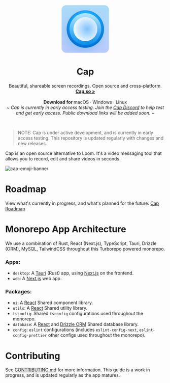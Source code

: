 <p align="center">
  <p align="center">
   <img width="150" height="150" src="/app-icon.png" alt="Logo">
  </p>
	<h1 align="center"><b>Cap</b></h1>
	<p align="center">
		Beautiful, shareable screen recordings. Open source and cross-platform.
    <br />
    <a href="https://cap.so"><strong>Cap.so »</strong></a>
    <br />
    <br />
    <b>Download for </b>
		macOS ·
		Windows ·
		Linux
    <br />
    <i>~ Cap is currently in early access testing. Join the <a href="https://discord.gg/y8gdQ3WRN3">Cap Discord</a> to help test and get early access. Public download links will be added soon. ~</i>
  </p>
</p>
<br/>

> NOTE: Cap is under active development, and is currently in early access testing. This repository is updated regularly with changes and new releases.

Cap is an open source alternative to Loom. It's a video messaging tool that allows you to record, edit and share videos in seconds.

![cap-emoji-banner](https://github.com/CapSoftware/cap/assets/33632126/85425396-ad31-463b-b209-7c4bdf7e2e4f)


# Roadmap

View what's currently in progress, and what's planned for the future: [Cap Roadmap](https://capso.notion.site/7aac740edeee49b5a23be901a7cb734e)

# Monorepo App Architecture

We use a combination of Rust, React (Next.js), TypeScript, Tauri, Drizzle (ORM), MySQL, TailwindCSS throughout this Turborepo powered monorepo.

### Apps:

- `desktop`: A [Tauri](https://tauri.app) (Rust) app, using [Next.js](https://nextjs.org) on the frontend.
- `web`: A [Next.js](https://nextjs.org) web app.

### Packages:

- `ui`: A [React](https://reactjs.org) Shared component library.
- `utils`: A [React](https://reactjs.org) Shared utility library.
- `tsconfig`: Shared `tsconfig` configurations used throughout the monorepo.
- `database`: A [React](https://reactjs.org) and [Drizzle ORM](https://orm.drizzle.team/) Shared database library.
- `config`: `eslint` configurations (includes `eslint-config-next`, `eslint-config-prettier` other configs used throughout the monorepo).

# Contributing

See [CONTRIBUTING.md](CONTRIBUTING.md) for more information. This guide is a work in progress, and is updated regularly as the app matures.
